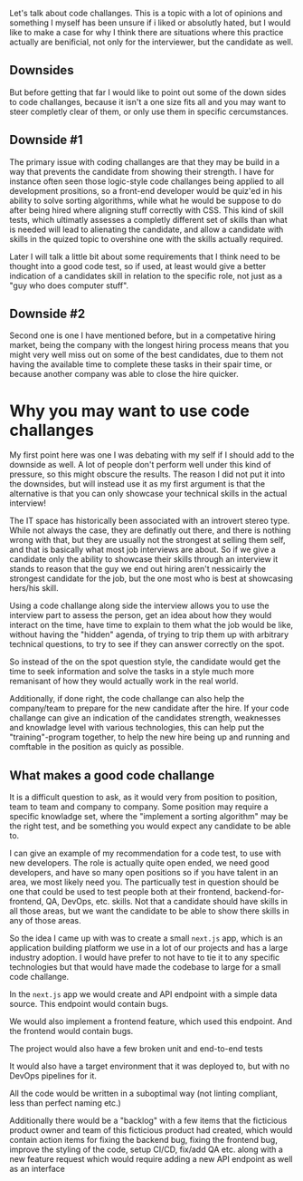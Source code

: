 Let's talk about code challanges. This is a topic with a lot of opinions and something I myself has been unsure if i liked or absolutly hated, but I would like to make a case for why I think there are situations where this practice actually are benificial, not only for the interviewer, but the candidate as well.

## Downsides

But before getting that far I would like to point out some of the down sides to code challanges, because it isn't a one size fits all and you may want to steer completly clear of them, or only use them in specific cercumstances.

## Downside #1
The primary issue with coding challanges are that they may be build in a way that prevents the candidate from showing their strength. I have for instance often seen those logic-style code challanges being applied to all development prositions, so a front-end developer would be quiz'ed in his ability to solve sorting algorithms, while what he would be suppose to do after being hired where aligning stuff correctly with CSS. This kind of skill tests, which ultimatly assesses a completly different set of skills than what is needed will lead to alienating the candidate, and allow a candidate with skills in the quized topic to overshine one with the skills actually required.

Later I will talk a little bit about some requirements that I think need to be thought into a good code test, so if used, at least would give a better indication of a candidates skill in relation to the specific role, not just as a "guy who does computer stuff".

## Downside #2

Second one is one I have mentioned before, but in a competative hiring market, being the company with the longest hiring process means that you might very well miss out on some of the best candidates, due to them not having the available time to complete these tasks in their spair time, or because another company was able to close the hire quicker.

# Why you may want to use code challanges

My first point here was one I was debating with my self if I should add to the downside as well. A lot of people don't perform well under this kind of pressure, so this might obscure the results. The reason I did not put it into the downsides, but will instead use it as my first argument is that the alternative is that you can only showcase your technical skills in the actual interview!

The IT space has historically been associated with an introvert stereo type. While not always the case, they are definatly out there, and there is nothing wrong with that, but they are usually not the strongest at selling them self, and that is basically what most job interviews are about. So if we give a candidate only the ability to showcase their skills through an interview it stands to reason that the guy we end out hiring aren't nessicairly the strongest candidate for the job, but the one most who is best at showcasing hers/his skill.

Using a code challange along side the interview allows you to use the interview part to assess the person, get an idea about how they would interact on the time, have time to explain to them what the job would be like, without having the "hidden" agenda, of trying to trip them up with arbitrary technical questions, to try to see if they can answer correctly on the spot.

So instead of the on the spot question style, the candidate would get the time to seek information and solve the tasks in a style much more remanisant of how they would actually work in the real world.

Additionally, if done right, the code challange can also help the company/team to prepare for the new candidate after the hire. If your code challange can give an indication of the candidates strength, weaknesses and knowladge level with various technologies, this can help put the "training"-program together, to help the new hire being up and running and comftable in the position as quicly as possible.

## What makes a good code challange

It is a difficult question to ask, as it would very from position to position, team to team and company to company. Some position may require a specific knowladge set, where the "implement a sorting algorithm" may be the right test, and be something you would expect any candidate to be able to.

I can give an example of my recommendation for a code test, to use with new developers. The role is actually quite open ended, we need good developers, and have so many open positions so if you have talent in an area, we most likely need you.
The particually test in question should be one that could be used to test people both at their frontend, backend-for-frontend, QA, DevOps, etc. skills. Not that a candidate should have skills in all those areas, but we want the candidate to be able to show there skills in any of those areas.

So the idea I came up with was to create a small `next.js` app, which is an application building platform we use in a lot of our projects and has a large industry adoption.
I would have prefer to not have to tie it to any specific technologies but that would have made the codebase to large for a small code challange.

In the `next.js` app we would create and API endpoint with a simple data source. This endpoint would contain bugs.

We would also implement a frontend feature, which used this endpoint. And the frontend would contain bugs.

The project would also have a few broken unit and end-to-end tests

It would also have a target environment that it was deployed to, but with no DevOps pipelines for it.

All the code would be written in a suboptimal way (not linting compliant, less than perfect naming etc.)

Additionally there would be a "backlog" with a few items that the ficticious product owner and team of this ficticious product had created, which would contain action items for fixing the backend bug, fixing the frontend bug, improve the styling of the code, setup CI/CD, fix/add QA etc. along with a new feature request which would require adding a new API endpoint as well as an interface
